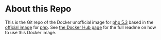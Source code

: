 # About this Repo

This is the Git repo of the Docker unofficial image for [php 5.3](https://registry.hub.docker.com/morrizon/php/) based in the [official image](https://docs.docker.com/docker-hub/official_repos/) for [php](https://registry.hub.docker.com/_/php/). See [the Docker Hub page](https://registry.hub.docker.com/morrizon/php/) for the full readme on how to use this Docker image.
